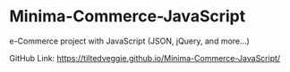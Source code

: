 # Minima-Commerce-JavaScript
e-Commerce project with JavaScript (JSON, jQuery, and more...)

GitHub Link: https://tiltedveggie.github.io/Minima-Commerce-JavaScript/
